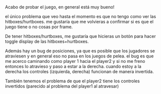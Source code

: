 Acabo de probar el juego, en general está muy bueno!

el único problema que veo hasta el momento es que no tengo como ver las hitboxes/hurtboxes. me gustaría que me volvieras a confirmar si es que el juego tiene o no cosas por frame.

De tener hitboxes/hurtboxes, me gustaría que hicieras un botón para hacer toggle display de las hitboxes+hurtboxes.

Además hay un bug de posiciones, ya que es posible que los jugadores se atraviesen y en general eso no pasa en los juegos de pelea. el bug es que me acerco caminando como player 1 hacia el player2 y si no me freno entonces lo atravieso y paso a estar a la derecha. cuando estoy a la derecha los controles (izquierda, derecha) funcionan de manera invertida.

También tenemos el problema de que el player2 tiene los controles invertidos (parecido al problema del player1 al atravesar)